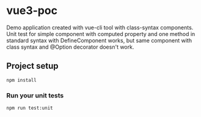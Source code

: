 # vue3-poc
Demo application created with vue-cli tool with class-syntax components.
Unit test for simple component with computed property and one method in standard syntax with DefineComponent works, but same component with class syntax and @Option decorator doesn't work.

## Project setup
```
npm install
```

### Run your unit tests
```
npm run test:unit
```
